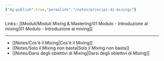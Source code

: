 ```yaml
---
{"dg-publish":true,"permalink":"/notes/principi-di-mixing/"}
---
```


Links:: [[Moduli/Moduli Mixing & Mastering/01 Modulo - Introduzione al mixing\|01 Modulo - Introduzione al mixing]]

---

- [[Notes/Cos'è il Mixing\|Cos'è il Mixing]]
- [[Notes/Solo il Mixing non basta\|Solo il Mixing non basta]]
- [[Notes/Darsi degli obiettivi di Mixing\|Darsi degli obiettivi di Mixing]]



